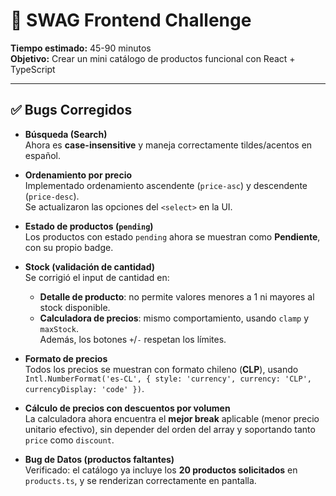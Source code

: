# 🎯 SWAG Frontend Challenge

**Tiempo estimado:** 45-90 minutos  
**Objetivo:** Crear un mini catálogo de productos funcional con React + TypeScript

---

## ✅ Bugs Corregidos

- **Búsqueda (Search)**  
  Ahora es **case-insensitive** y maneja correctamente tildes/acentos en español.

- **Ordenamiento por precio**  
  Implementado ordenamiento ascendente (`price-asc`) y descendente (`price-desc`).  
  Se actualizaron las opciones del `<select>` en la UI.

- **Estado de productos (`pending`)**  
  Los productos con estado `pending` ahora se muestran como **Pendiente**, con su propio badge.

- **Stock (validación de cantidad)**  
  Se corrigió el input de cantidad en:
  - **Detalle de producto**: no permite valores menores a 1 ni mayores al stock disponible.  
  - **Calculadora de precios**: mismo comportamiento, usando `clamp` y `maxStock`.  
  Además, los botones `+`/`-` respetan los límites.

- **Formato de precios**  
  Todos los precios se muestran con formato chileno (**CLP**), usando `Intl.NumberFormat('es-CL', { style: 'currency', currency: 'CLP', currencyDisplay: 'code' })`.

- **Cálculo de precios con descuentos por volumen**  
  La calculadora ahora encuentra el **mejor break** aplicable (menor precio unitario efectivo), sin depender del orden del array y soportando tanto `price` como `discount`.

- **Bug de Datos (productos faltantes)**  
  Verificado: el catálogo ya incluye los **20 productos solicitados** en `products.ts`, y se renderizan correctamente en pantalla.  